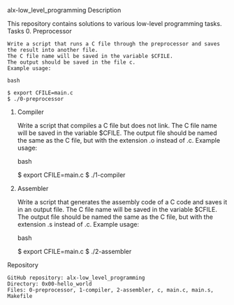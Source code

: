 alx-low_level_programming
Description

This repository contains solutions to various low-level programming tasks.
Tasks
0. Preprocessor

    Write a script that runs a C file through the preprocessor and saves the result into another file.
    The C file name will be saved in the variable $CFILE.
    The output should be saved in the file c.
    Example usage:

    bash

    $ export CFILE=main.c
    $ ./0-preprocessor

1. Compiler

    Write a script that compiles a C file but does not link.
    The C file name will be saved in the variable $CFILE.
    The output file should be named the same as the C file, but with the extension .o instead of .c.
    Example usage:

    bash

    $ export CFILE=main.c
    $ ./1-compiler

2. Assembler

    Write a script that generates the assembly code of a C code and saves it in an output file.
    The C file name will be saved in the variable $CFILE.
    The output file should be named the same as the C file, but with the extension .s instead of .c.
    Example usage:

    bash

    $ export CFILE=main.c
    $ ./2-assembler

Repository

    GitHub repository: alx-low_level_programming
    Directory: 0x00-hello_world
    Files: 0-preprocessor, 1-compiler, 2-assembler, c, main.c, main.s, Makefile
